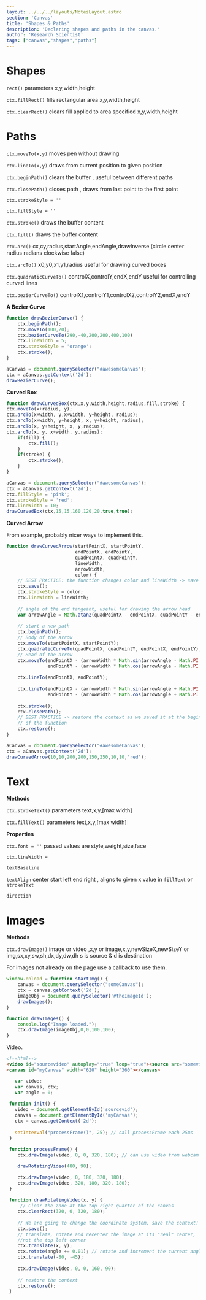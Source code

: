```yaml
---
layout: ../../../layouts/NotesLayout.astro
section: 'Canvas'
title: 'Shapes & Paths'
description: 'Declaring shapes and paths in the canvas.'
author: 'Research Scientist'
tags: ["canvas","shapes","paths"]
---
```


# Shapes

`rect()` parameters x,y,width,height

`ctx.fillRect()` fills rectangular area x,y,width,height

`ctx.clearRect()` clears fill applied to area specified x,y,width,height

# Paths

`ctx.moveTo(x,y)` moves pen without drawing

`ctx.lineTo(x,y)` draws from current position to given position 

`ctx.beginPath()` clears the buffer , useful between different paths

`ctx.closePath()` closes path , draws from last point to the first point

`ctx.strokeStyle = ''`

`ctx.fillStyle = ''`

`ctx.stroke()` draws the buffer content

`ctx.fill()` draws the buffer content

`ctx.arc()` cx,cy,radius,startAngle,endAngle,drawInverse (circle center radius radians clockwise false)

`ctx.arcTo()` x0,y0,x1,y1,radius useful for drawing curved boxes

`ctx.quadraticCurveTo()` controlX,controlY,endX,endY useful for controlling curved lines

`ctx.bezierCurveTo()` controlX1,controlY1,controlX2,controlY2,endX,endY

**A Bezier Curve**

```javascript
function drawBezierCurve() {
    ctx.beginPath();
    ctx.moveTo(100,20);
    ctx.bezierCurveTo(290,-40,200,200,400,100)
    ctx.lineWidth = 5;
    ctx.strokeStyle = 'orange';
    ctx.stroke();
}

aCanvas = document.querySelector("#awesomeCanvas");
ctx = aCanvas.getContext('2d');
drawBezierCurve();
```

**Curved Box**

```javascript
function drawCurvedBox(ctx,x,y,width,height,radius,fill,stroke) {
ctx.moveTo(x+radius, y);
ctx.arcTo(x+width, y,x+width, y+height, radius);
ctx.arcTo(x+width, y+height, x, y+height, radius); 
ctx.arcTo(x, y+height, x, y,radius);
ctx.arcTo(x, y, x+width, y,radius);
    if(fill) {
        ctx.fill();
    }
    if(stroke) {
        ctx.stroke();
    }
}

aCanvas = document.querySelector("#awesomeCanvas");
ctx = aCanvas.getContext('2d');
ctx.fillStyle = 'pink';
ctx.strokeStyle = 'red';
ctx.lineWidth = 10;
drawCurvedBox(ctx,15,15,160,120,20,true,true);
```


**Curved Arrow**

From example, probably nicer ways to implement this.

```javascript
function drawCurvedArrow(startPointX, startPointY,
                         endPointX, endPointY,
                         quadPointX, quadPointY,
                         lineWidth,
                         arrowWidth,
                         color) {
    // BEST PRACTICE: the function changes color and lineWidth -> save context!
    ctx.save();
    ctx.strokeStyle = color;
    ctx.lineWidth = lineWidth;
 
    // angle of the end tangeant, useful for drawing the arrow head
    var arrowAngle = Math.atan2(quadPointX - endPointX, quadPointY - endPointY) + Math.PI;
 
    // start a new path
    ctx.beginPath();
    // Body of the arrow
    ctx.moveTo(startPointX, startPointY);
    ctx.quadraticCurveTo(quadPointX, quadPointY, endPointX, endPointY);
    // Head of the arrow
    ctx.moveTo(endPointX - (arrowWidth * Math.sin(arrowAngle - Math.PI / 6)),
               endPointY - (arrowWidth * Math.cos(arrowAngle - Math.PI / 6)));
 
    ctx.lineTo(endPointX, endPointY);
 
    ctx.lineTo(endPointX - (arrowWidth * Math.sin(arrowAngle + Math.PI / 6)),
               endPointY - (arrowWidth * Math.cos(arrowAngle + Math.PI / 6)));
 
    ctx.stroke();
    ctx.closePath();
    // BEST PRACTICE -> restore the context as we saved it at the beginning
    // of the function
    ctx.restore();
}

aCanvas = document.querySelector("#awesomeCanvas");
ctx = aCanvas.getContext('2d');
drawCurvedArrow(10,10,200,200,150,250,10,10,'red');
```

# Text

**Methods**

`ctx.strokeText()` parameters text,x,y,[max width]

`ctx.fillText()` parameters text,x,y,[max width]

**Properties**

`ctx.font = ''` passed values are style,weight,size,face

`ctx.lineWidth = `

`textBaseline`

`textAlign` center start left end right , aligns to given x value in `fillText` or `strokeText`

`direction`

# Images

**Methods**

`ctx.drawImage()` image or video ,x,y or image,x,y,newSizeX,newSizeY or img,sx,xy,sw,sh,dx,dy,dw,dh
s is source & d is destination

For images not already on the page use a callback to use them.

```javascript
window.onload = function startImg() {
    canvas = document.querySelector("someCanvas");
    ctx = canvas.getContext('2d');
    imageObj = document.querySelector('#theImageId');
    drawImages();
}

function drawImages() {
    console.log("Image loaded.");
    ctx.drawImage(imageObj,0,0,100,100);
}
```

Video.

```html
<!--html-->
<video id="sourcevideo" autoplay="true" loop="true"><source src="somevid.mp4" type="video/mp4" /></video>
<canvas id="myCanvas" width="620" height="360"></canvas>
```

```js
   var video;
   var canvas, ctx;
   var angle = 0;
 
 function init() {
   video = document.getElementById('sourcevid');
   canvas = document.getElementById('myCanvas');
   ctx = canvas.getContext('2d');
 
   setInterval("processFrame()", 25); // call processFrame each 25ms
 }
 
 function processFrame() {
    ctx.drawImage(video, 0, 0, 320, 180); // can use video from webcam stream 

    drawRotatingVideo(480, 90);

    ctx.drawImage(video, 0, 180, 320, 180);
    ctx.drawImage(video, 320, 180, 320, 180);
 }
 
 function drawRotatingVideo(x, y) {
     // Clear the zone at the top right quarter of the canvas
    ctx.clearRect(320, 0, 320, 180);
 
    // We are going to change the coordinate system, save the context!
    ctx.save();
    // translate, rotate and recenter the image at its "real" center,
    //not the top left corner
    ctx.translate(x, y);
    ctx.rotate(angle += 0.01); // rotate and increment the current angle
    ctx.translate(-80, -45);
 
    ctx.drawImage(video, 0, 0, 160, 90);
 
    // restore the context
    ctx.restore();
 }
```



